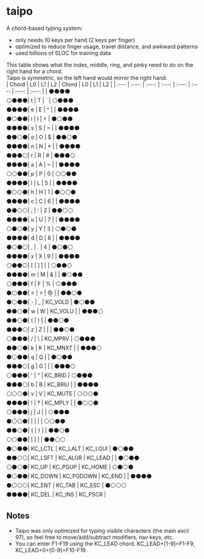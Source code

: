 # taipo
A chord-based typing system:
- only needs 10 keys per hand (2 keys per finger)
- optimized to reduce finger usage, travel distance, and awkward patterns
- used billions of SLOC for training data


This table shows what the index, middle, ring, and pinky need to do on the right hand for a chord.  
Taipo is symmetric, so the left hand would mirror the right hand.  
| Chord						        | L0      | L1      | L2      | Chord                   | L0      | L1        | L2      |
| :---         						| :---:   | :---:   | :---:   | :---:                   | :---:   | :---:     | :---:   |
| ⚫⚫⚫⚫<br>⚪⚫⚫⚫| t       | T       | `       | ⚪⚫⚫⚫<br>⚫⚫⚫⚫| e       | E         | ^       |
| ⚫⚫⚫⚫<br>⚫⚪⚫⚫| i       | I       | +       | ⚫⚪⚫⚫<br>⚫⚫⚫⚫| s       | S         | =       |
| ⚫⚫⚫⚫<br>⚫⚫⚪⚫| o       | O       | $       | ⚫⚫⚪⚫<br>⚫⚫⚫⚫| n       | N         | *       |
| ⚫⚫⚫⚫<br>⚫⚫⚫⚪| r       | R       | #       | ⚫⚫⚫⚪<br>⚫⚫⚫⚫| a       | A         | ~       |
| ⚫⚫⚫⚫<br>⚪⚪⚫⚫| p       | P       | 0       | ⚪⚪⚫⚫<br>⚫⚫⚫⚫| l       | L         | 5       |
| ⚫⚫⚫⚫<br>⚫⚪⚪⚫| h       | H       | 1       | ⚫⚪⚪⚫<br>⚫⚫⚫⚫| c       | C         | 6       |
| ⚫⚫⚫⚫<br>⚫⚫⚪⚪| ;       | :       | 2       | ⚫⚫⚪⚪<br>⚫⚫⚫⚫| u       | U         | 7       |
| ⚫⚫⚫⚫<br>⚪⚫⚪⚫| y       | Y       | 3       | ⚪⚫⚪⚫<br>⚫⚫⚫⚫| d       | D         | 8       |
| ⚫⚫⚫⚫<br>⚫⚪⚫⚪| ,       | .       | 4       | ⚫⚪⚫⚪<br>⚫⚫⚫⚫| x       | X         | 9       |
| ⚫⚫⚫⚫<br>⚪⚫⚫⚪| [       | ]       | \|      | ⚪⚫⚫⚪<br>⚫⚫⚫⚫| m       | M         | &       |
| ⚫⚪⚫⚫<br>⚪⚫⚫⚫| f       | F       | %       | ⚪⚫⚫⚫<br>⚫⚪⚫⚫| <       | >         | @       |
| ⚫⚫⚪⚫<br>⚫⚪⚫⚫| -       | _       | KC_VOLD | ⚫⚪⚫⚫<br>⚫⚫⚪⚫| w       | W         | KC_VOLU |
| ⚫⚫⚫⚪<br>⚫⚫⚪⚫| (       | )       |         | ⚫⚫⚪⚫<br>⚫⚫⚫⚪| z       | Z         |         |
| ⚫⚫⚪⚫<br>⚪⚫⚫⚫| /       | \       | KC_MPRV | ⚪⚫⚫⚫<br>⚫⚫⚪⚫| k       | K         | KC_MNXT |
| ⚫⚫⚫⚪<br>⚫⚪⚫⚫| q       | Q       |         | ⚫⚪⚫⚫<br>⚫⚫⚫⚪| g       | G         |         |
| ⚫⚫⚫⚪<br>⚪⚫⚫⚫| '       | "       | KC_BRID | ⚪⚫⚫⚫<br>⚫⚫⚫⚪| b       | B         | KC_BRIU |
| ⚫⚫⚫⚫<br>⚪⚪⚪⚫| v       | V       | KC_MUTE | ⚪⚪⚪⚫<br>⚫⚫⚫⚫| !       | ?         | KC_MPLY |
| ⚫⚪⚪⚫<br>⚪⚫⚫⚫| j       | J       |         | ⚪⚫⚫⚫<br>⚫⚪⚪⚫|         |           |         |
| ⚪⚪⚫⚫<br>⚫⚫⚪⚫| {       | }       |         | ⚫⚫⚪⚫<br>⚪⚪⚫⚫|         |           |         |
| ⚫⚫⚪⚪<br>⚫⚪⚫⚫| KC_LCTL | KC_LALT | KC_LGUI | ⚫⚪⚫⚫<br>⚫⚫⚪⚪| KC_LSFT | KC_ALGR   | KC_LEAD |
| ⚫⚪⚫⚫<br>⚪⚫⚪⚫| KC_UP   | KC_PGUP | KC_HOME | ⚪⚫⚪⚫<br>⚫⚪⚫⚫| KC_DOWN | KC_PGDOWN | KC_END  |
| ⚫⚫⚫⚫<br>⚫⚪⚪⚪| KC_ENT  | KC_TAB  | KC_ESC  | ⚫⚪⚪⚪<br>⚫⚫⚫⚫| KC_DEL  | KC_INS    | KC_PSCR |

## Notes
- Taipo was only optimized for typing visible characters (the main ascii 97), so feel free to move/add/subtract modifiers, nav keys, etc.  
- You can enter F1-F19 using the KC_LEAD chord. KC_LEAD+[1-9]=F1-F9, KC_LEAD+0+[0-9]=F10-F19
